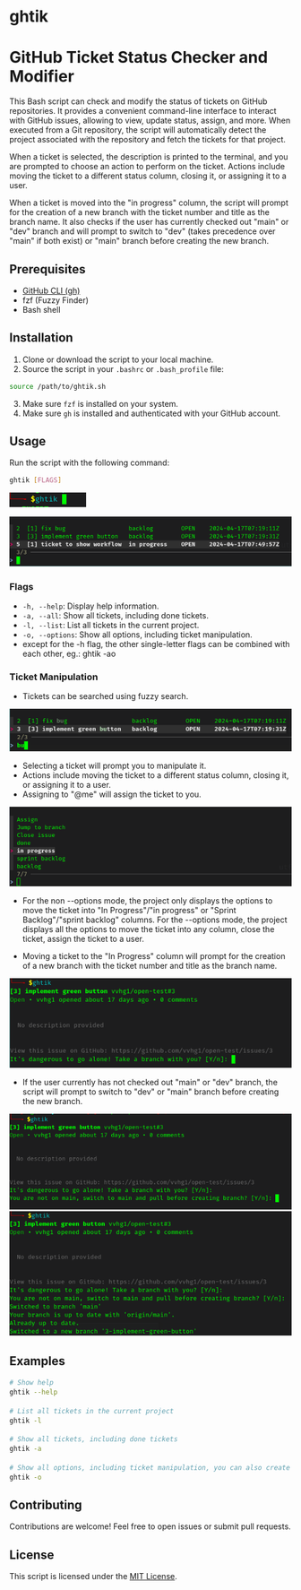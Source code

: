 # ghtik
# GitHub Ticket Status Checker and Modifier

This Bash script can check and modify the status of tickets on GitHub repositories. It provides a convenient command-line interface to interact with GitHub issues, allowing to view, update status, assign, and more.
When executed from a Git repository, the script will automatically detect the project associated with the repository and fetch the tickets for that project.

When a ticket is selected, the description is printed to the terminal, and you are prompted to choose an action to perform on the ticket. Actions include moving the ticket to a different status column, closing it, or assigning it to a user.

When a ticket is moved into the "in progress" column, the script will prompt for the creation of a new branch with the ticket number and title as the branch name. It also checks if the user has currently checked out "main" or "dev" branch and will prompt to switch to "dev" (takes precedence over "main" if both exist) or "main" branch before creating the new branch.

## Prerequisites

- [GitHub CLI (gh)](https://cli.github.com/)
- fzf (Fuzzy Finder)
- Bash shell


## Installation

1. Clone or download the script to your local machine.
2. Source the script in your `.bashrc` or `.bash_profile` file:

```bash
source /path/to/ghtik.sh
```
3. Make sure `fzf` is installed on your system.
4. Make sure `gh` is installed and authenticated with your GitHub account.


## Usage

Run the script with the following command:

```bash
ghtik [FLAGS]
```
![](images/1.png)

![](images/2.png)

### Flags

- `-h, --help`: Display help information.
- `-a, --all`: Show all tickets, including done tickets.
- `-l, --list`: List all tickets in the current project.
- `-o, --options`: Show all options, including ticket manipulation.
- except for the -h flag, the other single-letter flags can be combined with each other, eg.: ghtik -ao

### Ticket Manipulation

- Tickets can be searched using fuzzy search.

![](images/3.png)

- Selecting a ticket will prompt you to manipulate it.
- Actions include moving the ticket to a different status column, closing it, or assigning it to a user.
- Assigning to "@me" will assign the ticket to you.

![](images/4.png)

- For the non --options mode, the project only displays the options to move the ticket into "In Progress"/"in progress"  or "Sprint Backlog"/"sprint backlog" columns. For the --options mode, the project displays all the options to move the ticket into any column, close the ticket, assign the ticket to a user.


- Moving a ticket to the "In Progress" column will prompt for the creation of a new branch with the ticket number and title as the branch name.

![](images/5.png)

- If the user currently has not checked out "main" or "dev" branch, the script will prompt to switch to "dev" or "main" branch before creating the new branch.

![](images/6.png)
![](images/7.png)

## Examples

```bash
# Show help
ghtik --help

# List all tickets in the current project
ghtik -l

# Show all tickets, including done tickets
ghtik -a

# Show all options, including ticket manipulation, you can also create an alias eg.: alias ghtik="ghtik -o"
ghtik -o
```

## Contributing

Contributions are welcome! Feel free to open issues or submit pull requests.

## License

This script is licensed under the [MIT License](LICENSE).
```
